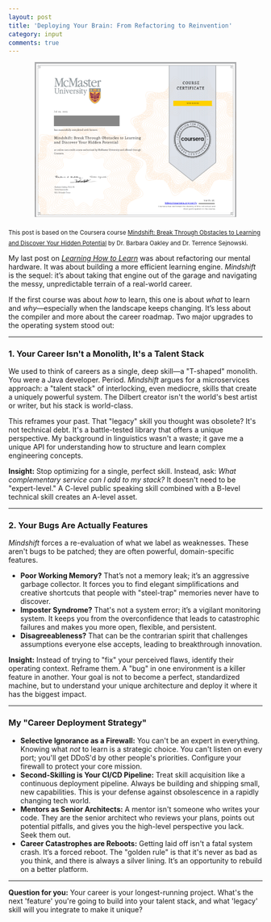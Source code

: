 ```yaml
---
layout: post
title: 'Deploying Your Brain: From Refactoring to Reinvention'
category: input
comments: true
---
```

<p align="center">
  <img src="/assets/certs/mindshift.png" alt="Course Certificate" width="400">
</p>
<sub> This post is based on the Coursera course <a href="https://www.coursera.org/learn/mindshift" target="_blank">Mindshift: Break Through Obstacles to Learning and Discover Your Hidden Potential</a> by Dr. Barbara Oakley and Dr. Terrence Sejnowski. </sub>

<br>

My last post on [*Learning How to Learn*](https://initfourtytwo.github.io/refactor-your-brain.html) was about refactoring our mental hardware. It was about building a more efficient learning engine. *Mindshift* is the sequel: it’s about taking that engine out of the garage and navigating the messy, unpredictable terrain of a real-world career.

If the first course was about *how* to learn, this one is about *what* to learn and *why*—especially when the landscape keeps changing. It’s less about the compiler and more about the career roadmap. Two major upgrades to the operating system stood out:

-----

### 1. Your Career Isn't a Monolith, It's a Talent Stack

We used to think of careers as a single, deep skill—a "T-shaped" monolith. You were a Java developer. Period. *Mindshift* argues for a microservices approach: a "talent stack" of interlocking, even mediocre, skills that create a uniquely powerful system. The Dilbert creator isn't the world's best artist or writer, but his stack is world-class.

This reframes your past. That "legacy" skill you thought was obsolete? It's not technical debt. It's a battle-tested library that offers a unique perspective. My background in linguistics wasn't a waste; it gave me a unique API for understanding how to structure and learn complex engineering concepts.

**Insight:** Stop optimizing for a single, perfect skill. Instead, ask: *What complementary service can I add to my stack?* It doesn't need to be "expert-level." A C-level public speaking skill combined with a B-level technical skill creates an A-level asset.

-----

### 2. Your Bugs Are Actually Features

*Mindshift* forces a re-evaluation of what we label as weaknesses. These aren't bugs to be patched; they are often powerful, domain-specific features.

  * **Poor Working Memory?** That’s not a memory leak; it’s an aggressive garbage collector. It forces you to find elegant simplifications and creative shortcuts that people with "steel-trap" memories never have to discover.
  * **Imposter Syndrome?** That's not a system error; it’s a vigilant monitoring system. It keeps you from the overconfidence that leads to catastrophic failures and makes you more open, flexible, and persistent.
  * **Disagreeableness?** That can be the contrarian spirit that challenges assumptions everyone else accepts, leading to breakthrough innovation.

**Insight:** Instead of trying to "fix" your perceived flaws, identify their operating context. Reframe them. A "bug" in one environment is a killer feature in another. Your goal is not to become a perfect, standardized machine, but to understand your unique architecture and deploy it where it has the biggest impact.

-----

### My "Career Deployment Strategy"

  * **Selective Ignorance as a Firewall:** You can't be an expert in everything. Knowing what *not* to learn is a strategic choice. You can't listen on every port; you'll get DDoS'd by other people's priorities. Configure your firewall to protect your core mission.
  * **Second-Skilling is Your CI/CD Pipeline:** Treat skill acquisition like a continuous deployment pipeline. Always be building and shipping small, new capabilities. This is your defense against obsolescence in a rapidly changing tech world.
  * **Mentors as Senior Architects:** A mentor isn't someone who writes your code. They are the senior architect who reviews your plans, points out potential pitfalls, and gives you the high-level perspective you lack. Seek them out.
  * **Career Catastrophes are Reboots:** Getting laid off isn't a fatal system crash. It’s a forced reboot. The "golden rule" is that it's never as bad as you think, and there is always a silver lining. It’s an opportunity to rebuild on a better platform.

-----

**Question for you:** Your career is your longest-running project. What's the next 'feature' you're going to build into your talent stack, and what 'legacy' skill will you integrate to make it unique?